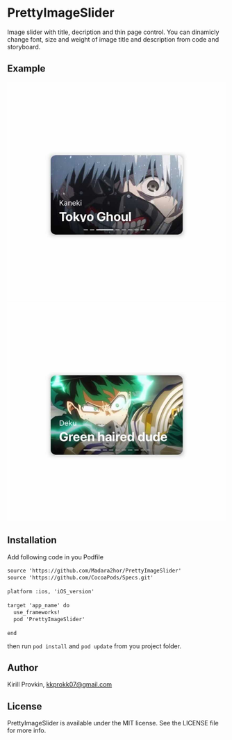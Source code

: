 # PrettyImageSlider

Image slider with title, decription and thin page control.
You can dinamicly change font, size and weight of image title and description from code and storyboard.

## Example

![Example 1](./Assets/asset_0.jpg?raw=true)
![Example 2](./Assets/asset_1.jpg?raw=true)

## Installation

Add following code in you Podfile

```
source 'https://github.com/Madara2hor/PrettyImageSlider'
source 'https://github.com/CocoaPods/Specs.git'

platform :ios, 'iOS_version'

target 'app_name' do
  use_frameworks!
  pod 'PrettyImageSlider'

end
```

then run  `pod install`  and `pod update` from you project folder.

## Author

Kirill Provkin, kkprokk07@gmail.com

## License

PrettyImageSlider is available under the MIT license. See the LICENSE file for more info.
